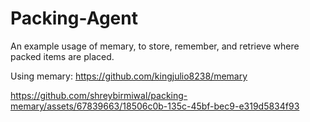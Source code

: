 
# Packing-Agent

An example usage of memary, to store, remember, and retrieve where packed items are placed.


Using memary: https://github.com/kingjulio8238/memary



https://github.com/shreybirmiwal/packing-memary/assets/67839663/18506c0b-135c-45bf-bec9-e319d5834f93

